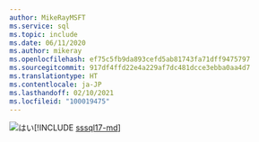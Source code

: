 ```yaml
---
author: MikeRayMSFT
ms.service: sql
ms.topic: include
ms.date: 06/11/2020
ms.author: mikeray
ms.openlocfilehash: ef75c5fb9da893cefd5ab81743fa71dff9475797
ms.sourcegitcommit: 917df4ffd22e4a229af7dc481dcce3ebba0aa4d7
ms.translationtype: HT
ms.contentlocale: ja-JP
ms.lasthandoff: 02/10/2021
ms.locfileid: "100019475"
---
```

<Token>![はい](../media/yes-icon.png)[!INCLUDE [sssql17-md](../sssql17-md.md)]</Token>

